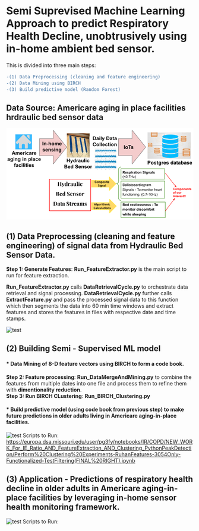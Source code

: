 # Semi Suprevised Machine Learning Approach to predict Respiratory Health Decline, unobtrusively using in-home ambient bed sensor.


This is divided into three main steps:<br>
```diff
-(1) Data Preprocessing (cleaning and feature engineering)
-(2) Data Mining using BIRCH
-(3) Build predictive model (Random Forest) 
```

## Data Source: Americare aging in place facilities hrdraulic bed sensor data
![test](https://github.com/pallavig702/Predicting-Repiratory-Health-Decline-Leveraging-In-Home-Ambient-Sensing/blob/main/Images/DataSource.png)

## (1) Data Preprocessing (cleaning and feature engineering) of signal data from Hydraulic Bed Sensor Data.<br>
**Step 1: Generate Features**: **Run_FeatureExtractor.py** is the main script to run for feature extraction.

**Run_FeatureExtractor.py** calls **DataRetrievalCycle.py** to orchestrate data retrieval and signal processing. **DataRetrievalCycle.py** further calls **ExtractFeature.py** and pass the processed signal data to this function which then segments the data into 60 min time windows and extract features and stores the features in files with respective date and time stamps.

![test](https://github.com/pallavig702/Predictive-Modeling---Hydraulic-Bed-Sensor-Data-/blob/main/Images/Data_preprocessing.png)
## (2) Building Semi - Supervised ML model
#### * Data Mining of 8-D feature vectors using BIRCH to form a code book.<br>
**Step 2: Feature processing**: **Run_DataMergeAndMining.py** to combine the features from multiple dates into one file and process them to refine them with **dimentionality reduction**.<br>
**Step 3: Run BIRCH CLustering**: **Run_BIRCH_Clustering.py** <br>
#### * Build predictive model (using code book from previous step) to make future predictions in older adults living in Americare aging-in-place facilities.<br>
![test](https://github.com/pallavig702/Predictive-Modeling---Hydraulic-Bed-Sensor-Data-/blob/main/Images/ModelBuilding.png)
Scripts to Run:
https://europa.dsa.missouri.edu/user/pg3fy/notebooks/IR/COPD/NEW_WORK_For_IE_Ratio_AND_FeatureExtraction_AND_Clustering_PythonPeakDetection/Perform%20Clustering%20Experiments-RuhanFeatures-3054Only-Functionalized-TestFiltering(FINAL%20RIGHT).ipynb
## (3) Application - Predictions of respiratory health decline in older adults in Americare aging-in-place facilities by leveraging in-home sensor health monitoring framework.
![test](https://github.com/pallavig702/Predictive-Modeling---Hydraulic-Bed-Sensor-Data-/blob/main/Images/FuturePredictions.png)
Scripts to Run:
